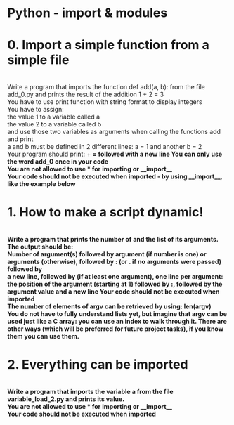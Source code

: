 <h1><strong>Python - import & modules</strong></h1>
<h1>0. Import a simple function from a simple file</h1>
<br>
Write a program that imports the function def add(a, b): from the file add_0.py and prints the result of the addition 1 + 2 = 3
<br>
You have to use print function with string format to display integers<br>
You have to assign:<br>
the value 1 to a variable called a<br>
the value 2 to a variable called b<br>
and use those two variables as arguments when calling the functions add and print<br>
a and b must be defined in 2 different lines: a = 1 and another b = 2<br>
Your program should print: <a value> + <b value> = <add(a, b) value> followed with a new line
You can only use the word add_0 once in your code<br>
You are not allowed to use * for importing or __import__<br>
Your code should not be executed when imported - by using __import__, like the example below
<br>
<h1>1. How to make a script dynamic!</h1>
<br>
Write a program that prints the number of and the list of its arguments.
<br>
The output should be:<br>
Number of argument(s) followed by argument (if number is one) or arguments (otherwise), followed by
: (or . if no arguments were passed) followed by<br>
a new line, followed by (if at least one argument),
one line per argument:<br>
the position of the argument (starting at 1) followed by :, followed by the argument value and a new line
Your code should not be executed when imported<br>
The number of elements of argv can be retrieved by using: len(argv)<br>
You do not have to fully understand lists yet, but imagine that argv can be used just like a C array: you can use an index to walk through it. There are other ways (which will be preferred for future project tasks), if you know them you can use them.<br>
<h1>2. Everything can be imported</h1><br>
Write a program that imports the variable a from the file variable_load_2.py and prints its value.
<br>
You are not allowed to use * for importing or __import__<br>
Your code should not be executed when imported<br>
